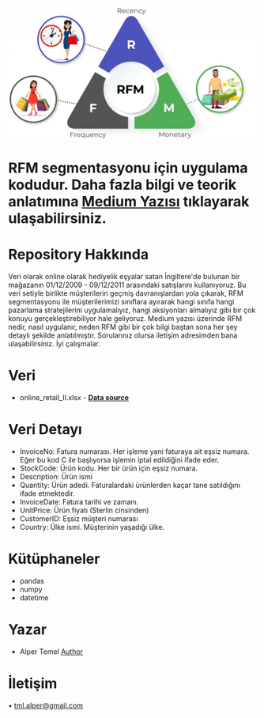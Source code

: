 <img src="images/rfm.jpg"/>

# RFM segmentasyonu için uygulama kodudur. Daha fazla bilgi ve teorik anlatımına [**Medium Yazısı**]() tıklayarak ulaşabilirsiniz.

# Repository Hakkında

Veri olarak online olarak hediyelik eşyalar satan İngiltere'de bulunan bir mağazanın 01/12/2009 - 09/12/2011 arasındaki satışlarını kullanıyoruz.
Bu veri setiyle birlikte müşterilerin geçmiş davranışlardan yola çıkarak, RFM segmentasyonu ile müşterilerimizi sınıflara ayırarak hangi sınıfa hangi pazarlama stratejilerini uygulamalıyız, hangi aksiyonları almalıyız gibi bir çok konuyu gerçekleştirebiliyor hale geliyoruz.
Medium yazısı üzerinde RFM nedir, nasıl uygulanır, neden RFM gibi bir çok bilgi baştan sona her şey detaylı şekilde anlatılmıştır.
Sorularınız olursa iletişim adresimden bana ulaşabilirsiniz. İyi çalışmalar.

# Veri

- online_retail_II.xlsx - [**Data source**](https://archive.ics.uci.edu/ml/datasets/Online+Retail+II)

# Veri Detayı

- InvoiceNo: Fatura numarası. Her işleme yani faturaya ait eşsiz numara. Eğer bu kod C ile başlıyorsa işlemin iptal edildiğini ifade eder.
- StockCode: Ürün kodu. Her bir ürün için eşsiz numara.
- Description: Ürün ismi
- Quantity: Ürün adedi. Faturalardaki ürünlerden kaçar tane satıldığını ifade etmektedir.
- InvoiceDate: Fatura tarihi ve zamanı.
- UnitPrice: Ürün fiyatı (Sterlin cinsinden)
- CustomerID: Eşsiz müşteri numarası
- Country: Ülke ismi. Müşterinin yaşadığı ülke.

# Kütüphaneler

- pandas
- numpy
- datetime

# Yazar

- Alper Temel [Author](https://github.com/alpertml)

# İletişim

• tml.alper@gmail.com
